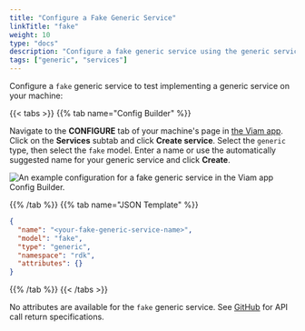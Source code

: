 ```yaml
---
title: "Configure a Fake Generic Service"
linkTitle: "fake"
weight: 10
type: "docs"
description: "Configure a fake generic service using the generic service API."
tags: ["generic", "services"]
---
```


Configure a `fake` generic service to test implementing a generic service on your machine:

{{< tabs >}}
{{% tab name="Config Builder" %}}

Navigate to the **CONFIGURE** tab of your machine's page in [the Viam app](https://app.viam.com).
Click on the **Services** subtab and click **Create service**.
Select the `generic` type, then select the `fake` model.
Enter a name or use the automatically suggested name for your generic service and click **Create**.

![An example configuration for a fake generic service in the Viam app Config Builder.](/services/fake-generic-service-config.png)

{{% /tab %}}
{{% tab name="JSON Template" %}}

```json {class="line-numbers linkable-line-numbers"}
{
  "name": "<your-fake-generic-service-name>",
  "model": "fake",
  "type": "generic",
  "namespace": "rdk",
  "attributes": {}
}
```

{{% /tab %}}
{{< /tabs >}}

No attributes are available for the `fake` generic service.
See [GitHub](https://github.com/viamrobotics/rdk/blob/main/services/generic/fake/generic.go) for API call return specifications.
